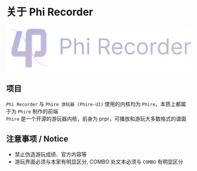 # 关于 Phi Recorder

![Phi Recorder Banner](../arts/banner.png)

## 项目

`Phi Recorder` 与 `Phire 游玩器 (Phire-UI)` 使用的内核均为 `Phire`，本质上都属于为 `Phire` 制作的前端  
`Phire` 是一个开源的游玩器内核，前身为 prpr，可播放和游玩大多数格式的谱面

## 注意事项 / Notice

- 禁止伪造游玩成绩、官方内容等
- 游玩界面必须与本家有明显区分, COMBO 处文本必须与 `COMBO` 有明显区分
